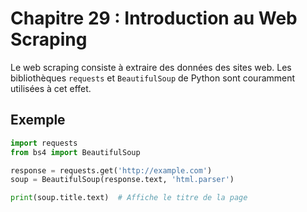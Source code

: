 # Chapitre 29 : Introduction au Web Scraping

Le web scraping consiste à extraire des données des sites web. Les bibliothèques `requests` et `BeautifulSoup` de Python sont couramment utilisées à cet effet.

## Exemple

```python
import requests
from bs4 import BeautifulSoup

response = requests.get('http://example.com')
soup = BeautifulSoup(response.text, 'html.parser')

print(soup.title.text)  # Affiche le titre de la page
```